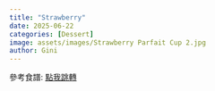 ```yaml
---
title: "Strawberry"
date: 2025-06-22
categories: [Dessert]
image: assets/images/Strawberry Parfait Cup 2.jpg
author: Gini
---
```


<p style="overflow-wrap: anywhere;">參考食譜:
<a href="https://caroleasylife.blogspot.com/2014/05/blog-post_8.html" target="_blank">點我跳轉</a>
</p>

